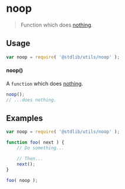 noop
===
> Function which does [nothing][nop].

<!-- <usage> -->
## Usage

``` javascript
var noop = require( '@stdlib/utils/noop' );
```

#### noop()

A `function` which does [nothing][nop].

``` javascript
noop();
// ...does nothing.
```
<!-- </usage> -->

<!-- <examples> -->
## Examples

``` javascript
var noop = require( '@stdlib/utils/noop' );

function foo( next ) {
    // Do something...

    // Then...
    next();
}

foo( noop );
```
<!-- </examples> -->

<!-- <links> -->
[nop]: https://en.wikipedia.org/wiki/NOP
<!-- </links> -->
